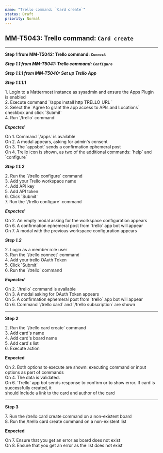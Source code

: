 ```yaml
---
name: "Trello command: `Card create`"
status: Draft
priority: Normal
---
```


## MM-T5043: Trello command: `Card create`

---

**Step 1 from MM-T5042: Trello command: `Connect`**

<!-- (Auto-generated) Note: The following step/s in Step 1 should not be updated here. Instead, modify directly to the referenced MM-T5042 test case. -->

_**Step 1.1 from MM-T5041: Trello command: `Configure`**_

<!-- (Auto-generated) Note: The following step/s in Step 1 should not be updated here. Instead, modify directly to the referenced MM-T5041 test case. -->

_**Step 1.1.1 from MM-T5040: Set up Trello App**_

<!-- (Auto-generated) Note: The following step/s in Step 1 should not be updated here. Instead, modify directly to the referenced MM-T5040 test case. -->

_**Step 1.1.1.1**_

1\. Login to a Mattermost instance as sysadmin and ensure the Apps Plugin is enabled\
2\. Execute command \`/apps install http TRELLO\_URL \`\
3\. Select the \`Agree to grant the app access to APIs and Locations\` checkbox and click \`Submit\`\
4\. Run \`/trello\` command

_**Expected**_

On 1. Command \`/apps\` is available\
On 2. A modal appears, asking for admin's consent\
On 3. The \`appsbot\` sends a confirmation ephemeral post\
On 4. Trello icon is shown, as two of the additional commands: \`help\` and \`configure\`

_**Step 1.1.2**_

2\. Run the \`/trello configure\` command\
3\. Add your Trello workspace name\
4\. Add API key\
5\. Add API token\
6\. Click \`Submit\`\
7\. Run the \`/trello configure\` command

_**Expected**_

On 2. An empty modal asking for the workspace configuration appears\
On 6. A confirmation ephemeral post from \`trello\` app bot will appear\
On 7. A modal with the previous workspace configuration appears

_**Step 1.2**_

2\. Login as a member role user\
3\. Run the \`/trello connect\` command\
4\. Add your trello OAuth Token\
5\. Click \`Submit\`\
6\. Run the \`/trello\` command

_**Expected**_

On 2. \`/trello\` command is available\
On 3. A modal asking for OAuth Token appears\
On 5. A confirmation ephemeral post from \`trello\` app bot will appear\
On 6. Command \`/trello card\` and \`/trello subscription\` are shown

---

**Step 2**

2\. Run the \`/trello card create\` command\
3\. Add card's name\
4\. Add card's board name\
5\. Add card's list\
6\. Execute action

**Expected**

On 2. Both options to execute are shown: executing command or input options as part of commands\
On 4. The data is validated.\
On 6. \`Trello\` app bot sends response to confirm or to show error. If card is successfully created, it\
should Include a link to the card and author of the card

---

**Step 3**

7\. Run the /trello card create command on a non-existent board\
8\. Run the /trello card create command on a non-existent list

**Expected**

On 7. Ensure that you get an error as board does not exist\
On 8. Ensure that you get an error as the list does not exist
